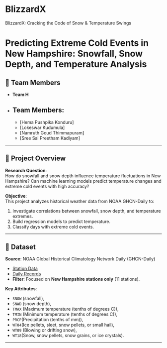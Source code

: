 # BlizzardX
BlizzardX: Cracking the Code of Snow &amp; Temperature Swings

# Predicting Extreme Cold Events in New Hampshire: Snowfall, Snow Depth, and Temperature Analysis



## 👥 Team Members
- **Team H**  
- **Team Members**:  
  -  
  - [Hema Pushpika Konduru]
  - [Lokeswar Kudumula] 
  - [Namruth Goud Thimmapuram]
  - [Sree Sai Preetham Kadiyam] 

---

## 📌 Project Overview
**Research Question**:  
How do snowfall and snow depth influence temperature fluctuations in New Hampshire? Can machine learning models predict temperature changes and extreme cold events with high accuracy?  

**Objective**:  
This project analyzes historical weather data from NOAA GHCN-Daily to:  
1. Investigate correlations between snowfall, snow depth, and temperature extremes.  
2. Build regression models to predict temperature.  
3. Classify days with extreme cold events.  

---

## 📂 Dataset
**Source**: NOAA Global Historical Climatology Network Daily (GHCN-Daily)  
- [Station Data](https://www.ncei.noaa.gov/pub/data/ghcn/daily/ghcnd-stations.txt)  
- [Daily Records](https://www.ncei.noaa.gov/pub/data/ghcn/daily/all/)  
- **Filter**: Focused on **New Hampshire stations only** (11 stations).  

**Key Attributes**:  
- `SNOW` (snowfall),
- `SNWD` (snow depth),
- `TMAX` (Maximum temperature (tenths of degrees C)), 
- `TMIN` (Minimum temperature (tenths of degrees C)),
- `PRCP`(Precipitation (tenths of mm)), 
- `WT04`(Ice pellets, sleet, snow pellets, or small hail), 
- `WT09` (Blowing or drifting snow), 
- `WT18`(Snow, snow pellets, snow grains, or ice crystals).  

---

